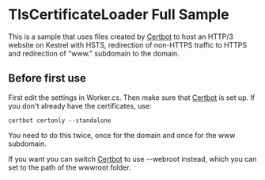 ﻿# TlsCertificateLoader Full Sample
This is a sample that uses files created by [Certbot](https://certbot.eff.org/) to host an HTTP/3 website on Kestrel with HSTS, redirection of non-HTTPS traffic to HTTPS and redirection of "www." subdomain to the domain.

## Before first use
First edit the settings in Worker.cs. Then make sure that [Certbot](https://certbot.eff.org/) is set up. If you don't already have the certificates, use:

```
certbot certonly --standalone
```

You need to do this twice, once for the domain and once for the www subdomain.

If you want you can switch [Certbot](https://certbot.eff.org/) to use --webroot instead, which you can set to the path of the wwwroot folder.